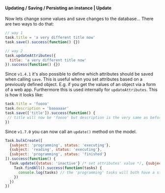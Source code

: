 #### Updating / Saving / Persisting an instance | Update

Now lets change some values and save changes to the database... There are two ways to do that:

```js
// way 1
task.title = 'a very different title now'
task.save().success(function() {})

// way 2
task.updateAttributes({
  title: 'a very different title now'
}).success(function() {})
```

Since `v1.4.1` it's also possible to define which attributes should be saved when calling `save`. This is useful when you set attributes based on a previously defined object. E.g. if you get the values of an object via a form of a web app. Furthermore this is used internally for `updateAttributes`. This is how it looks like:

```js
task.title = 'foooo'
task.description = 'baaaaaar'
task.save(['title']).success(function() {
 // title will now be 'foooo' but description is the very same as before
})
```

Since `v1.7.0` you can now call an `update()` method on the model.

```js
Task.bulkCreate([
  {subject: 'programming', status: 'executing'},
  {subject: 'reading', status: 'executing'},
  {subject: 'programming', status: 'finished'}
]).success(function() {
  Task.update({status: 'inactive'} /* set attributes' value */, {subject: 'programming'} /* where criteria */).success(function() {
    Task.findAll().success(function(tasks) {
      console.log(tasks) // the 'programming' tasks will both have a status of 'inactive'
    })
  })
})
```